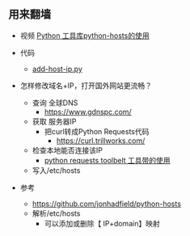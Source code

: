 
## 用来翻墙

- 视频 [Python 工具库python-hosts的使用](https://www.bilibili.com/video/BV1y5411G7Kj/)
- 代码
    - [add-host-ip.py](add-host-ip.py)

- 怎样修改域名+IP，打开国外网站更流畅？
    - 查询 全球DNS
        - https://www.gdnspc.com/
    - 获取 服务器IP
        - 把curl转成Python Requests代码
            - https://curl.trillworks.com/
    - 检查本地能否连接该IP
        - [python requests toolbelt 工具带的使用](https://www.bilibili.com/video/BV1rh411Z73N/)
    - 写入/etc/hosts
    
- 参考
    - https://github.com/jonhadfield/python-hosts
    - 解析/etc/hosts
        - 可以添加或删除【 IP+domain】映射